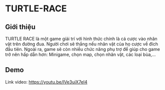 # TURTLE-RACE
## Giới thiệu
TURTLE RACE là một game giải trí với hình thức chính là cá cược vào nhân vật trên đường đua. Người chơi sẽ thắng nếu nhân vật của họ cược về đích đầu tiên. Ngoài ra, game sẽ còn nhiều chức năng phụ trợ để giúp cho game trở nên hấp dẫn hơn: Minigame, chọn map, chọn nhân vật, các loại bùa,… 
## Demo
Link video: https://youtu.be/lVe3uiX7el4
